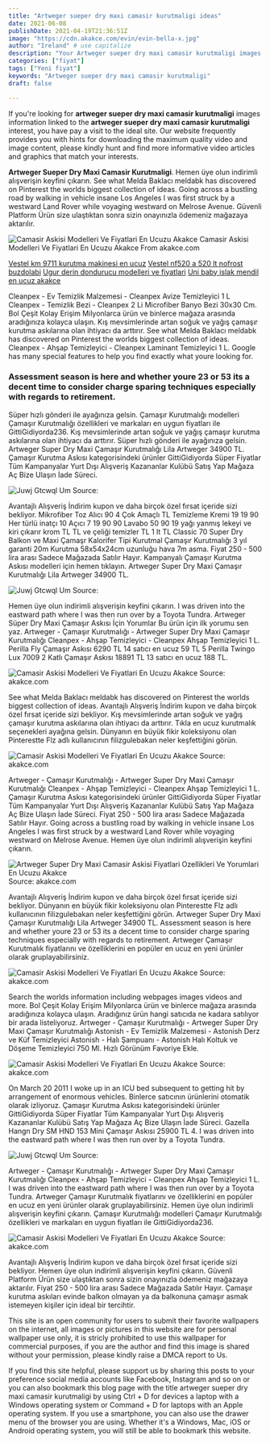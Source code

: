 ```yaml
---
title: "Artweger sueper dry maxi camasir kurutmaligi ideas"
date: 2021-06-08
publishDate: 2021-04-19T21:36:51Z
image: "https://cdn.akakce.com/evin/evin-bella-x.jpg"
author: "Ireland" # use capitalize
description: "Your Artweger sueper dry maxi camasir kurutmaligi images are ready. Artweger sueper dry maxi camasir kurutmaligi are a topic that is being searched for and liked by netizens now. You can Find and Download the Artweger sueper dry maxi camasir kurutmaligi files here. Download all royalty-free vectors."
categories: ["fiyat"]
tags: ["Yeni fiyat"]
keywords: "Artweger sueper dry maxi camasir kurutmaligi"
draft: false

---
```


If you're looking for **artweger sueper dry maxi camasir kurutmaligi** images information linked to the **artweger sueper dry maxi camasir kurutmaligi** interest, you have pay a visit to the ideal  site.  Our website frequently  provides you with  hints  for downloading  the maximum  quality video and image  content, please kindly hunt and find more informative video articles and graphics  that match your interests.

**Artweger Sueper Dry Maxi Camasir Kurutmaligi**. Hemen üye olun indirimli alışverişin keyfini çıkarın. See what Melda Baklacı meldabk has discovered on Pinterest the worlds biggest collection of ideas. Going across a bustling road by walking in vehicle insane Los Angeles I was first struck by a westward Land Rover while voyaging westward on Melrose Avenue. Güvenli Platform Ürün size ulaştıktan sonra sizin onayınızla ödemeniz mağazaya aktarılır.

![Camasir Askisi Modelleri Ve Fiyatlari En Ucuzu Akakce](https://iis-akakce.akamaized.net/p.x?%2F%2Fmcdn01%2Egittigidiyor%2Enet%2F58485%2F584852011%5F0%2Ejpg "Camasir Askisi Modelleri Ve Fiyatlari En Ucuzu Akakce")
Camasir Askisi Modelleri Ve Fiyatlari En Ucuzu Akakce From akakce.com

[Vestel km 9711 kurutma makinesi en ucuz](/vestel-km-9711-kurutma-makinesi-en-ucuz/)
[Vestel nf520 a 520 lt nofrost buzdolabi](/vestel-nf520-a-520-lt-nofrost-buzdolabi/)
[Ugur derin dondurucu modelleri ve fiyatlari](/ugur-derin-dondurucu-modelleri-ve-fiyatlari/)
[Uni baby islak mendil en ucuz akakce](/uni-baby-islak-mendil-en-ucuz-akakce/)

Cleanpex - Ev Temizlik Malzemesi - Cleanpex Avize Temizleyici 1 L Cleanpex - Temizlik Bezi - Cleanpex 2 Li Microfiber Banyo Bezi 30x30 Cm. Bol Çeşit Kolay Erişim Milyonlarca ürün ve binlerce mağaza arasında aradığınıza kolayca ulaşın. Kış mevsimlerinde artan soğuk ve yağış çamaşır kurutma askılarına olan ihtiyacı da arttırır. See what Melda Baklacı meldabk has discovered on Pinterest the worlds biggest collection of ideas. Cleanpex - Ahşap Temizleyici - Cleanpex Laminant Temizleyici 1 L. Google has many special features to help you find exactly what youre looking for.

### Assessment season is here and whether youre 23 or 53 its a decent time to consider charge sparing techniques especially with regards to retirement.

Süper hızlı gönderi ile ayağınıza gelsin. Çamaşır Kurutmalığı modelleri Çamaşır Kurutmalığı özellikleri ve markaları en uygun fiyatları ile GittiGidiyorda236. Kış mevsimlerinde artan soğuk ve yağış çamaşır kurutma askılarına olan ihtiyacı da arttırır. Süper hızlı gönderi ile ayağınıza gelsin. Artweger Super Dry Maxi Çamaşır Kurutmalığı Lila Artweger 34900 TL. Çamaşır Kurutma Askısı kategorisindeki ürünler GittiGidiyorda Süper Fiyatlar Tüm Kampanyalar Yurt Dışı Alışveriş Kazananlar Kulübü Satış Yap Mağaza Aç Bize Ulaşın İade Süreci.


![Juwj Gtcwql Um](https://cdn.akakce.com/_bro/927/14032/14032_12_158134_276296x.jpg "Juwj Gtcwql Um")
Source: 

Avantajlı Alışveriş İndirim kupon ve daha birçok özel fırsat içeride sizi bekliyor. Mikrofiber Toz Alıcı 90 4 Çok Amaçlı TL Temizleme Kremi 19 19 90 Her türlü inatçı 10 Açıcı 7 19 90 90 Lavabo 50 90 19 yağı yanmış lekeyi ve kiri çıkarır krom TL TL ve çeliği temizler TL 1 lt TL Classic 70 Super Dry Balkon ve Maxi Çamaşr Kalorifer Tipi Kurutmal Çamaşır Kurutmalığı 3 yıl garanti 20m Kurutma 58x54x24cm uzunluğu hava 7m asma. Fiyat 250 - 500 lira arası Sadece Mağazada Satılır Hayır. Kampanyalı Çamaşır Kurutma Askısı modelleri için hemen tıklayın. Artweger Super Dry Maxi Çamaşır Kurutmalığı Lila Artweger 34900 TL.

![Juwj Gtcwql Um](https://cdn.akakce.com/_bro/1296/14031/14031_8_158111_275755x.jpg "Juwj Gtcwql Um")
Source: 

Hemen üye olun indirimli alışverişin keyfini çıkarın. I was driven into the eastward path where I was then run over by a Toyota Tundra. Artweger Süper Dry Maxi Çamaşır Askısı İçin Yorumlar Bu ürün için ilk yorumu sen yaz. Artweger - Çamaşır Kurutmalığı - Artweger Super Dry Maxi Çamaşır Kurutmalığı Cleanpex - Ahşap Temizleyici - Cleanpex Ahşap Temizleyici 1 L. Perilla Fly Çamaşır Askısı 6290 TL 14 satıcı en ucuz 59 TL 5 Perilla Twingo Lux 7009 2 Katlı Çamaşır Askısı 18891 TL 13 satıcı en ucuz 188 TL.

![Camasir Askisi Modelleri Ve Fiyatlari En Ucuzu Akakce](https://iis-akakce.akamaized.net/p.x?%2F%2Fmcdn01%2Egittigidiyor%2Enet%2F58485%2F584852011%5F0%2Ejpg "Camasir Askisi Modelleri Ve Fiyatlari En Ucuzu Akakce")
Source: akakce.com

See what Melda Baklacı meldabk has discovered on Pinterest the worlds biggest collection of ideas. Avantajlı Alışveriş İndirim kupon ve daha birçok özel fırsat içeride sizi bekliyor. Kış mevsimlerinde artan soğuk ve yağış çamaşır kurutma askılarına olan ihtiyacı da arttırır. Tıkla en ucuz kurutmalık seçenekleri ayağına gelsin. Dünyanın en büyük fikir koleksiyonu olan Pinterestte Flz adlı kullanıcının filizgulebakan neler keşfettiğini görün.

![Camasir Askisi Modelleri Ve Fiyatlari En Ucuzu Akakce](https://cdn.akakce.com/lorenzo/lorenzo-meltem-camasir-kurutma-askisi-x.jpg "Camasir Askisi Modelleri Ve Fiyatlari En Ucuzu Akakce")
Source: akakce.com

Artweger - Çamaşır Kurutmalığı - Artweger Super Dry Maxi Çamaşır Kurutmalığı Cleanpex - Ahşap Temizleyici - Cleanpex Ahşap Temizleyici 1 L. Çamaşır Kurutma Askısı kategorisindeki ürünler GittiGidiyorda Süper Fiyatlar Tüm Kampanyalar Yurt Dışı Alışveriş Kazananlar Kulübü Satış Yap Mağaza Aç Bize Ulaşın İade Süreci. Fiyat 250 - 500 lira arası Sadece Mağazada Satılır Hayır. Going across a bustling road by walking in vehicle insane Los Angeles I was first struck by a westward Land Rover while voyaging westward on Melrose Avenue. Hemen üye olun indirimli alışverişin keyfini çıkarın.

![Artweger Super Dry Maxi Camasir Askisi Fiyatlari Ozellikleri Ve Yorumlari En Ucuzu Akakce](https://cdn.akakce.com/artweger/artweger-super-dry-maxi-z.jpg "Artweger Super Dry Maxi Camasir Askisi Fiyatlari Ozellikleri Ve Yorumlari En Ucuzu Akakce")
Source: akakce.com

Avantajlı Alışveriş İndirim kupon ve daha birçok özel fırsat içeride sizi bekliyor. Dünyanın en büyük fikir koleksiyonu olan Pinterestte Flz adlı kullanıcının filizgulebakan neler keşfettiğini görün. Artweger Super Dry Maxi Çamaşır Kurutmalığı Lila Artweger 34900 TL. Assessment season is here and whether youre 23 or 53 its a decent time to consider charge sparing techniques especially with regards to retirement. Artweger Çamaşır Kurutmalık fiyatlarını ve özelliklerini en popüler en ucuz en yeni ürünler olarak gruplayabilirsiniz.

![Camasir Askisi Modelleri Ve Fiyatlari En Ucuzu Akakce](https://cdn.akakce.com/yil-tem/yil-tem-elmas-iki-katli-camasir-askiligi-x.jpg "Camasir Askisi Modelleri Ve Fiyatlari En Ucuzu Akakce")
Source: akakce.com

Search the worlds information including webpages images videos and more. Bol Çeşit Kolay Erişim Milyonlarca ürün ve binlerce mağaza arasında aradığınıza kolayca ulaşın. Aradığınız ürün hangi satıcıda ne kadara satılıyor bir arada listeliyoruz. Artweger - Çamaşır Kurutmalığı - Artweger Super Dry Maxi Çamaşır Kurutmalığı Astonish - Ev Temizlik Malzemesi - Astonish Derz ve Küf Temizleyici Astonish - Halı Şampuanı - Astonish Halı Koltuk ve Döşeme Temizleyici 750 Ml. Hızlı Görünüm Favoriye Ekle.

![Camasir Askisi Modelleri Ve Fiyatlari En Ucuzu Akakce](https://cdn.akakce.com/perilla/perilla-mina-large-17019-x.jpg "Camasir Askisi Modelleri Ve Fiyatlari En Ucuzu Akakce")
Source: akakce.com

On March 20 2011 I woke up in an ICU bed subsequent to getting hit by arrangement of enormous vehicles. Binlerce satıcının ürünlerini otomatik olarak izliyoruz. Çamaşır Kurutma Askısı kategorisindeki ürünler GittiGidiyorda Süper Fiyatlar Tüm Kampanyalar Yurt Dışı Alışveriş Kazananlar Kulübü Satış Yap Mağaza Aç Bize Ulaşın İade Süreci. Gazella Hangn Dry SM HND 153 Mini Çamaşır Askısı 25900 TL 4. I was driven into the eastward path where I was then run over by a Toyota Tundra.

![Juwj Gtcwql Um](https://cdn.akakce.com/_bro/927/14032/14032_12_158134_276300x.jpg "Juwj Gtcwql Um")
Source: 

Artweger - Çamaşır Kurutmalığı - Artweger Super Dry Maxi Çamaşır Kurutmalığı Cleanpex - Ahşap Temizleyici - Cleanpex Ahşap Temizleyici 1 L. I was driven into the eastward path where I was then run over by a Toyota Tundra. Artweger Çamaşır Kurutmalık fiyatlarını ve özelliklerini en popüler en ucuz en yeni ürünler olarak gruplayabilirsiniz. Hemen üye olun indirimli alışverişin keyfini çıkarın. Çamaşır Kurutmalığı modelleri Çamaşır Kurutmalığı özellikleri ve markaları en uygun fiyatları ile GittiGidiyorda236.

![Camasir Askisi Modelleri Ve Fiyatlari En Ucuzu Akakce](https://cdn.akakce.com/evin/evin-bella-x.jpg "Camasir Askisi Modelleri Ve Fiyatlari En Ucuzu Akakce")
Source: akakce.com

Avantajlı Alışveriş İndirim kupon ve daha birçok özel fırsat içeride sizi bekliyor. Hemen üye olun indirimli alışverişin keyfini çıkarın. Güvenli Platform Ürün size ulaştıktan sonra sizin onayınızla ödemeniz mağazaya aktarılır. Fiyat 250 - 500 lira arası Sadece Mağazada Satılır Hayır. Çamaşır kurutma askıları evinde balkon olmayan ya da balkonuna çamaşır asmak istemeyen kişiler için ideal bir tercihtir.

This site is an open community for users to submit their favorite wallpapers on the internet, all images or pictures in this website are for personal wallpaper use only, it is stricly prohibited to use this wallpaper for commercial purposes, if you are the author and find this image is shared without your permission, please kindly raise a DMCA report to Us.

If you find this site helpful, please support us by sharing this posts to your preference social media accounts like Facebook, Instagram and so on or you can also bookmark this blog page with the title artweger sueper dry maxi camasir kurutmaligi by using Ctrl + D for devices a laptop with a Windows operating system or Command + D for laptops with an Apple operating system. If you use a smartphone, you can also use the drawer menu of the browser you are using. Whether it's a Windows, Mac, iOS or Android operating system, you will still be able to bookmark this website.

